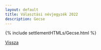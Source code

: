 ```yaml
---
layout: default
title: Választási névjegyzék 2022
description: Gecse
---
```


{% include settlementHTMLs/Gecse.html %}

[Vissza](./)